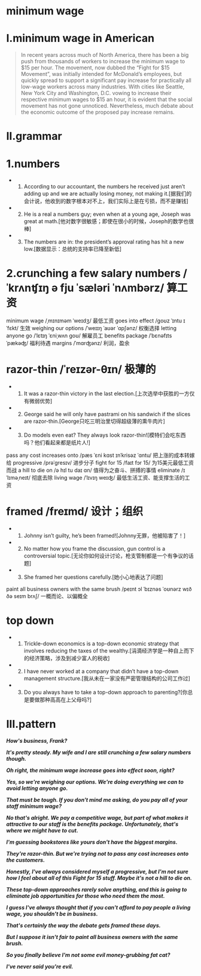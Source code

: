 # minimum wage
# I.minimum wage in American
> In recent years across much of North America, there has been a big push from thousands of workers to increase the minimum wage to $15 per hour. The movement, now dubbed the “Fight for $15 Movement”, was initially intended for McDonald’s employees, but quickly spread to support a significant pay increase for practically all low-wage workers across many industries. With cities like Seattle, New York City and Washington, D.C. vowing to increase their respective minimum wages to $15 an hour, it is evident that the social movement has not gone unnoticed. Nevertheless, much debate about the economic outcome of the proposed pay increase remains.

# II.grammar
# 1.numbers
- 1. According to our accountant, the numbers he received just aren’t adding up and we are actually losing money, not making it.[据我们的会计说，他收到的数字根本对不上，我们实际上是在亏损，而不是赚钱]

- 2. He is a real a numbers guy; even when at a young age, Joseph was great at math.[他对数字很敏感；即使在很小的时候，Joseph的数学也很棒]

- 3. The numbers are in: the president’s approval rating has hit a new low.[数据显示：总统的支持率已降至新低]

# 2.crunching a few salary numbers /ˈkrʌnʧɪŋ ə fju ˈsæləri ˈnʌmbərz/ 算工资
minimum wage /ˌmɪnɪməm ˈweɪdʒ/ 最低工资
goes into effect /goʊz ˈɪntu ɪˈfɛkt/ 生效
weighing our options /ˈweɪɪŋ ˈaʊər ˈɑpʃənz/ 权衡选择
letting anyone go /ˈlɛtɪŋ ˈɛniˌwʌn goʊ/ 解雇员工
benefits package /ˈbɛnəfɪts ˈpækəʤ/ 福利待遇
margins /ˈmɑrʤənz/ 利润，盈余

# razor-thin /ˈreɪzər-θɪn/ 极薄的
- 1. It was a razor-thin victory in the last election.[上次选举中获胜的一方仅有微弱优势]

- 2. George said he will only have pastrami on his sandwich if the slices are razor-thin.[George只吃三明治里切得超级薄的熏牛肉片]

- 3. Do models even eat? They always look razor-thin![模特们会吃东西吗？他们看起来都是纸片人!]



pass any cost increases onto /pæs ˈɛni kɑst ɪnˈkrisəz ˈɑntu/ 把上涨的成本转嫁给
progressive /prəˈgresɪv/ 进步分子
fight for 15 /faɪt fɔr 15/ 为15美元最低工资而战
a hill to die on /ə hɪl tu daɪ ɑn/ 值得为之奋斗、拼搏的事情
eliminate /ɪˈlɪməˌneɪt/ 彻底去除
living wage /ˈlɪvɪŋ weɪʤ/ 最低生活工资、能支撑生活的工资

# framed /freɪmd/ 设计；组织
- 1. Johnny isn’t guilty, he’s been framed![Johnny无罪，他被陷害了！]

- 2. No matter how you frame the discussion, gun control is a controversial topic.[无论你如何设计讨论，枪支管制都是一个有争议的话题]

- 3. She framed her questions carefully.[她小心地表达了问题]


paint all business owners with the same brush /peɪnt ɔl ˈbɪznəs ˈoʊnərz wɪð ðə seɪm brʌʃ/ 一概而论、以偏概全


# top down 
- 1. Trickle-down economics is a top-down economic strategy that involves reducing the taxes of the wealthy.[涓滴经济学是一种自上而下的经济策略，涉及到减少富人的税收]

- 2. I have never worked at a company that didn’t have a top-down management structure.[我从未在一家没有严密管理结构的公司工作过]

- 3. Do you always have to take a top-down approach to parenting?[你总是要做那种高高在上父母吗?]


# III.pattern
***How's business, Frank?***

***It's pretty steady. My wife and I are still crunching a few salary numbers though.***

***Oh right, the minimum wage increase goes into effect soon, right?***

***Yes, so we're weighing our options. We're doing everything we can to avoid letting anyone go.***

***That must be tough. If you don't mind me asking, do you pay all of your staff minimum wage?***

***No that's alright. We pay a competitive wage, but part of what makes it attractive to our staff is the benefits package. Unfortunately, that's where we might have to cut.***

***I'm guessing bookstores like yours don't have the biggest margins.***

***They're razor-thin. But we're trying not to pass any cost increases onto the customers.***

***Honestly, I've always considered myself a progressive, but I'm not sure how I feel about all of this Fight for 15 stuff. Maybe it's not a hill to die on.***

***These top-down approaches rarely solve anything, and this is going to eliminate job opportunities for those who need them the most.***

***I guess I've always thought that if you can't afford to pay people a living wage, you shouldn't be in business.***

***That's certainly the way the debate gets framed these days.***

***But I suppose it isn't fair to paint all business owners with the same brush.***

***So you finally believe I'm not some evil money-grubbing fat cat?***

***I've never said you're evil.***







